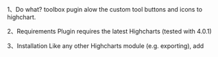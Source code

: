 1、Do what?
     toolbox pugin alow the custom tool buttons and icons to highchart.

2、Requirements
      Plugin requires the latest Highcharts (tested with 4.0.1)

3、Installation
      Like any other Highcharts module (e.g. exporting), add <script> tag pointing to toolbox.js below Highcharts script tag.

4、Usage and demos
     It's quite simple and intuitive, just pass object as toolbox:
    //图表工具箱
                toolbox: {
                    enabled: true, //是否启用工具箱
                    buttons: [{
                        enabled: true, //是否启用
                        //text: "刷新图表",
                        title: "刷新图表数据", //按钮提示信息
                        onclick: function () {
                            this.redraw(true); //重画
                        },
                        symbol: "url(images/refresh.gif)" //设置图标
                    }, {
                        enabled: true,
                        //text: "新增数据",
                        title: "新增Series数据",
                        onclick: function () {
                            debugger
                            this.addSeries({
                                type: "column",
                                yAxis: isLeft ? 0 : yCount - 1,
                                data: [21538, 32897, 32502, 48426, 27398, 42010, 52342, 55381, 39520, 25328, 12603, 45872]
                            });
                            isLeft = !isLeft;
                        },
                        symbol: "url(images/add.gif)"
                    }, {
                        enabled: true,
                        //text: "新增Y轴",
                        title: "新增Y轴",
                        onclick: function () {
                            this.addAxis({
                                labels: {
                                    formatter: function () {
                                        return this.value + '°C';
                                    },
                                    style: {
                                        color: '#89A54E'
                                    }
                                },
                                title: {
                                    text: "新增Y轴" + yCount.toString()
                                },
                                opposite: true//坐标轴显示在右侧
                            }, false, true, true);

                            yCount++;
                        },
                        symbol: "url(images/add.gif)"
                    }, {
                        title: "下载图表",
                        onclick: function () {
                            alert("这里可以填充下载图表的代码");
                        },
                        symbol: "url(images/down.gif)"
                    }]
                }

5、Code
The latest code is available on github: https://github.com/stepday/highcharts_toolbox/

6、Demo
Demos are available at project's github page: https://github.com/stepday/highcharts_toolbox/

